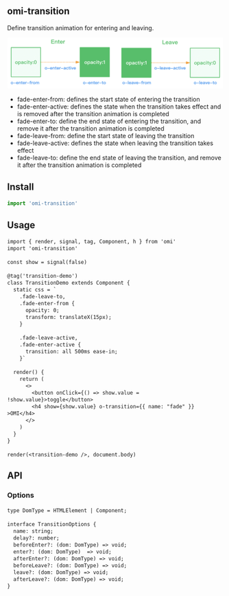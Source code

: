 ## omi-transition

Define transition animation for entering and leaving.

<img src="./o-transition.png" width="700">

- fade-enter-from: defines the start state of entering the transition
- fade-enter-active: defines the state when the transition takes effect and is removed after the transition animation is completed
- fade-enter-to: define the end state of entering the transition, and remove it after the transition animation is completed
- fade-leave-from: define the start state of leaving the transition
- fade-leave-active: defines the state when leaving the transition takes effect
- fade-leave-to: define the end state of leaving the transition, and remove it after the transition animation is completed

## Install

```js
import 'omi-transition'
```


## Usage

```tsx
import { render, signal, tag, Component, h } from 'omi'
import 'omi-transition'

const show = signal(false)

@tag('transition-demo')
class TransitionDemo extends Component {
  static css = `
    .fade-leave-to,
    .fade-enter-from {
      opacity: 0;
      transform: translateX(15px);
    }

    .fade-leave-active,
    .fade-enter-active {
      transition: all 500ms ease-in;
    }`

  render() {
    return (
      <>
        <button onClick={() => show.value = !show.value}>toggle</button>
        <h4 show={show.value} o-transition={{ name: "fade" }} >OMI</h4>
      </>
    )
  }
}

render(<transition-demo />, document.body)
```

## API

### Options

```tsx
type DomType = HTMLElement | Component;

interface TransitionOptions {
  name: string;
  delay?: number;
  beforeEnter?: (dom: DomType) => void;
  enter?: (dom: DomType)  => void;
  afterEnter?: (dom: DomType) => void;
  beforeLeave?: (dom: DomType) => void;
  leave?: (dom: DomType) => void;
  afterLeave?: (dom: DomType) => void;
}
```

